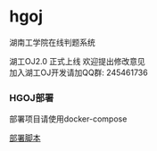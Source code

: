 # hgoj
湖南工学院在线判题系统  

湖工OJ2.0 正式上线  欢迎提出修改意见  
加入湖工OJ开发请加QQ群: 245461736  


### HGOJ部署  
部署项目请使用docker-compose  

[部署脚本](https://github.com/yinrenxin/HGOJ-Deploy)

